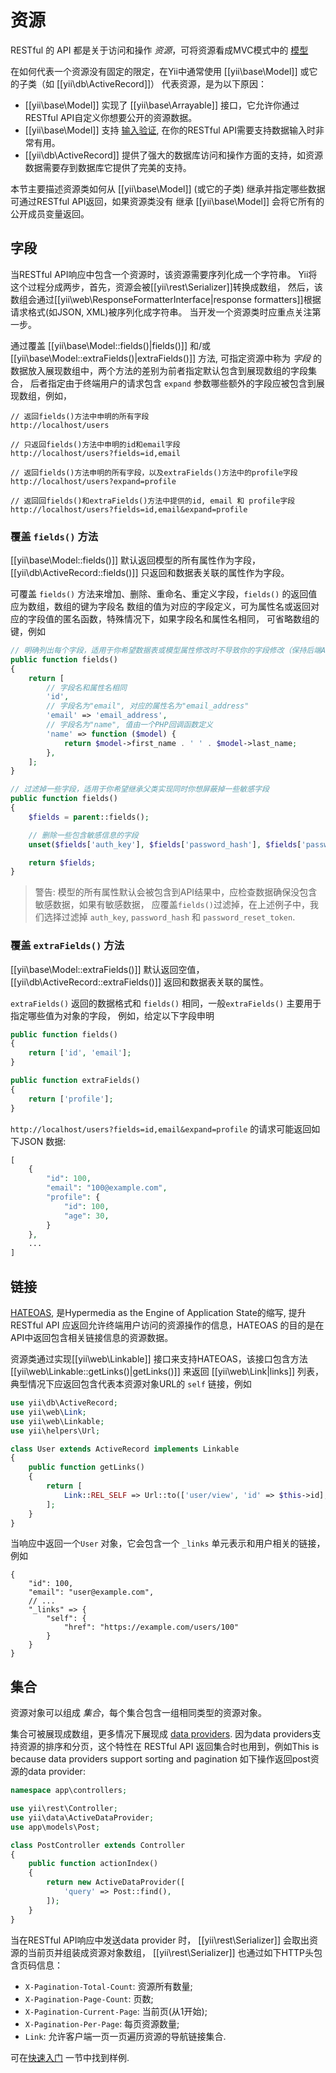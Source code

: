 资源
=========

RESTful 的 API 都是关于访问和操作 *资源*，可将资源看成MVC模式中的
[模型](structure-models.md)

在如何代表一个资源没有固定的限定，在Yii中通常使用 [[yii\base\Model]] 或它的子类（如 [[yii\db\ActiveRecord]]）
代表资源，是为以下原因：

* [[yii\base\Model]] 实现了 [[yii\base\Arrayable]] 接口，它允许你通过RESTful API自定义你想要公开的资源数据。
* [[yii\base\Model]] 支持 [输入验证](input-validation.md), 在你的RESTful API需要支持数据输入时非常有用。
* [[yii\db\ActiveRecord]] 提供了强大的数据库访问和操作方面的支持，如资源数据需要存到数据库它提供了完美的支持。

本节主要描述资源类如何从 [[yii\base\Model]] (或它的子类) 继承并指定哪些数据可通过RESTful API返回，如果资源类没有
继承 [[yii\base\Model]] 会将它所有的公开成员变量返回。


## 字段 <a name="fields"></a>

当RESTful API响应中包含一个资源时，该资源需要序列化成一个字符串。
Yii将这个过程分成两步，首先，资源会被[[yii\rest\Serializer]]转换成数组，
然后，该数组会通过[[yii\web\ResponseFormatterInterface|response formatters]]根据请求格式(如JSON, XML)被序列化成字符串。
当开发一个资源类时应重点关注第一步。

通过覆盖 [[yii\base\Model::fields()|fields()]] 和/或 [[yii\base\Model::extraFields()|extraFields()]] 方法,
可指定资源中称为 *字段* 的数据放入展现数组中，两个方法的差别为前者指定默认包含到展现数组的字段集合，
后者指定由于终端用户的请求包含 `expand` 参数哪些额外的字段应被包含到展现数组，例如，


```
// 返回fields()方法中申明的所有字段
http://localhost/users

// 只返回fields()方法中申明的id和email字段
http://localhost/users?fields=id,email

// 返回fields()方法申明的所有字段，以及extraFields()方法中的profile字段
http://localhost/users?expand=profile

// 返回回fields()和extraFields()方法中提供的id, email 和 profile字段
http://localhost/users?fields=id,email&expand=profile
```


### 覆盖 `fields()` 方法 <a name="overriding-fields"></a>

[[yii\base\Model::fields()]] 默认返回模型的所有属性作为字段，
[[yii\db\ActiveRecord::fields()]] 只返回和数据表关联的属性作为字段。

可覆盖 `fields()` 方法来增加、删除、重命名、重定义字段，`fields()` 的返回值应为数组，数组的键为字段名
数组的值为对应的字段定义，可为属性名或返回对应的字段值的匿名函数，特殊情况下，如果字段名和属性名相同，
可省略数组的键，例如

```php
// 明确列出每个字段，适用于你希望数据表或模型属性修改时不导致你的字段修改（保持后端API兼容性）
public function fields()
{
    return [
        // 字段名和属性名相同
        'id',
        // 字段名为"email", 对应的属性名为"email_address"
        'email' => 'email_address',
        // 字段名为"name", 值由一个PHP回调函数定义
        'name' => function ($model) {
            return $model->first_name . ' ' . $model->last_name;
        },
    ];
}

// 过滤掉一些字段，适用于你希望继承父类实现同时你想屏蔽掉一些敏感字段
public function fields()
{
    $fields = parent::fields();

    // 删除一些包含敏感信息的字段
    unset($fields['auth_key'], $fields['password_hash'], $fields['password_reset_token']);

    return $fields;
}
```

> 警告: 模型的所有属性默认会被包含到API结果中，应检查数据确保没包含敏感数据，如果有敏感数据，
> 应覆盖`fields()`过滤掉，在上述例子中，我们选择过滤掉 `auth_key`, `password_hash` 和 `password_reset_token`.


### 覆盖 `extraFields()` 方法 <a name="overriding-extra-fields"></a>

[[yii\base\Model::extraFields()]] 默认返回空值，[[yii\db\ActiveRecord::extraFields()]] 返回和数据表关联的属性。

`extraFields()` 返回的数据格式和 `fields()` 相同，一般`extraFields()` 主要用于指定哪些值为对象的字段，
例如，给定以下字段申明

```php
public function fields()
{
    return ['id', 'email'];
}

public function extraFields()
{
    return ['profile'];
}
```

`http://localhost/users?fields=id,email&expand=profile` 的请求可能返回如下JSON 数据:

```php
[
    {
        "id": 100,
        "email": "100@example.com",
        "profile": {
            "id": 100,
            "age": 30,
        }
    },
    ...
]
```


## 链接 <a name="links"></a>

[HATEOAS](http://en.wikipedia.org/wiki/HATEOAS), 是Hypermedia as the Engine of Application State的缩写,
提升RESTful API 应返回允许终端用户访问的资源操作的信息，HATEOAS 的目的是在API中返回包含相关链接信息的资源数据。 

资源类通过实现[[yii\web\Linkable]] 接口来支持HATEOAS，该接口包含方法 [[yii\web\Linkable::getLinks()|getLinks()]] 来返回
[[yii\web\Link|links]] 列表，典型情况下应返回包含代表本资源对象URL的 `self` 链接，例如

```php
use yii\db\ActiveRecord;
use yii\web\Link;
use yii\web\Linkable;
use yii\helpers\Url;

class User extends ActiveRecord implements Linkable
{
    public function getLinks()
    {
        return [
            Link::REL_SELF => Url::to(['user/view', 'id' => $this->id], true),
        ];
    }
}
```

当响应中返回一个`User` 对象，它会包含一个 `_links` 单元表示和用户相关的链接，例如

```
{
    "id": 100,
    "email": "user@example.com",
    // ...
    "_links" => {
        "self": {
            "href": "https://example.com/users/100"
        }
    }
}
```


## 集合 <a name="collections"></a>

资源对象可以组成 *集合*，每个集合包含一组相同类型的资源对象。

集合可被展现成数组，更多情况下展现成 [data providers](output-data-providers.md). 
因为data providers支持资源的排序和分页，这个特性在 RESTful API 返回集合时也用到，例如This is because data providers support sorting and pagination
如下操作返回post资源的data provider:

```php
namespace app\controllers;

use yii\rest\Controller;
use yii\data\ActiveDataProvider;
use app\models\Post;

class PostController extends Controller
{
    public function actionIndex()
    {
        return new ActiveDataProvider([
            'query' => Post::find(),
        ]);
    }
}
```

当在RESTful API响应中发送data provider 时， [[yii\rest\Serializer]] 会取出资源的当前页并组装成资源对象数组，
[[yii\rest\Serializer]] 也通过如下HTTP头包含页码信息：

* `X-Pagination-Total-Count`: 资源所有数量;
* `X-Pagination-Page-Count`: 页数;
* `X-Pagination-Current-Page`: 当前页(从1开始);
* `X-Pagination-Per-Page`: 每页资源数量;
* `Link`: 允许客户端一页一页遍历资源的导航链接集合.

可在[快速入门](rest-quick-start.md#trying-it-out) 一节中找到样例.
